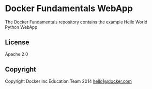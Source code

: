Docker Fundamentals WebApp
==========================

The Docker Fundamentals repository contains the example Hello World Python WebApp

## License

Apache 2.0

## Copyright

Copyright Docker Inc Education Team 2014 <hello1@docker.com>
